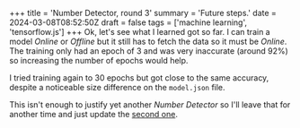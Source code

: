 +++
title = 'Number Detector, round 3'
summary = 'Future steps.'
date = 2024-03-08T08:52:50Z
draft = false
tags = ['machine learning', 'tensorflow.js']
+++
Ok, let's see what I learned got so far. I can train a model *Online* or *Offline* but it still has to fetch the data so it must be *Online*.
The training only had an epoch of 3 and was very inaccurate (around 92%) so increasing the number of epochs would help.

I tried training again to 30 epochs but got close to the same accuracy, despite a noticeable size difference on the `model.json` file.

This isn't enough to justify yet another *Number Detector* so I'll leave that for another time and just update the [second one](/projects/detector2/).
